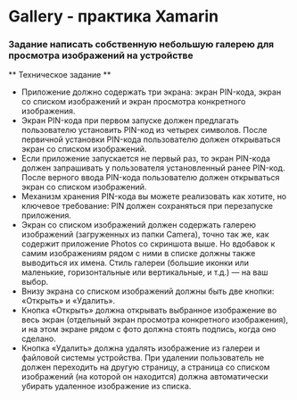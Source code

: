 # Gallery - практика Xamarin
### Задание написать собственную небольшую галерею для просмотра изображений на устройстве
** Техническое задание **
* Приложение должно содержать три экрана: экран PIN-кода, экран со списком изображений и экран просмотра конкретного изображения.
* Экран PIN-кода при первом запуске должен предлагать пользователю установить PIN-код из четырех символов. После первичной установки PIN-кода пользователю должен открываться экран со списком изображений.
* Если приложение запускается не первый раз, то экран PIN-кода должен запрашивать у пользователя установленный ранее PIN-код. После верного ввода PIN-кода пользователю должен открываться экран со списком изображений.
* Механизм хранения PIN-кода вы можете реализовать как хотите, но ключевое требование: PIN должен сохраняться при перезапуске приложения.
* Экран со списком изображений должен содержать галерею изображений (загруженных из папки Camera), точно так же, как содержит приложение Photos со скриншота выше. Но вдобавок к самим изображениям рядом с ними в списке должны также выводиться их имена. Стиль галереи (большие иконки или маленькие, горизонтальные или вертикальные, и т.д.) — на ваш выбор. 
* Внизу экрана со списком изображений должны быть две кнопки: «Открыть» и «Удалить».
* Кнопка «Открыть» должна открывать выбранное изображение во весь экран (отдельный экран просмотра конкретного изображения), и на этом экране рядом с фото должна стоять подпись, когда оно сделано.
* Кнопка «Удалить» должна удалять изображение из галереи и файловой системы устройства. При удалении пользователь не должен переходить на другую страницу, а страница со списком изображений (на которой он находится) должна автоматически убирать удаленное изображение из списка. 
